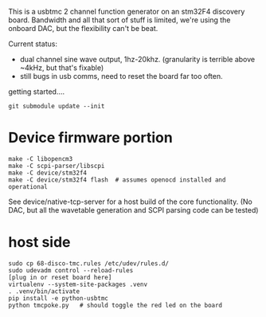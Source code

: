 
This is a usbtmc 2 channel function generator on an stm32F4 discovery board.
Bandwidth and all that sort of stuff is limited, we're using the onboard DAC,
but the flexibility can't be beat.

Current status:
* dual channel sine wave output, 1hz-20khz.
  (granularity is terrible above ~4kHz, but that's fixable)
* still bugs in usb comms, need to reset the board far too often.

getting started....

```
git submodule update --init
```

Device firmware portion
=======================
```
make -C libopencm3
make -C scpi-parser/libscpi
make -C device/stm32f4
make -C device/stm32f4 flash  # assumes openocd installed and operational
```

See device/native-tcp-server for a host build of the core functionality. (No
DAC, but all the wavetable generation and SCPI parsing code can be tested)

host side
=========
```
sudo cp 68-disco-tmc.rules /etc/udev/rules.d/
sudo udevadm control --reload-rules
[plug in or reset board here]
virtualenv --system-site-packages .venv
. .venv/bin/activate
pip install -e python-usbtmc
python tmcpoke.py   # should toggle the red led on the board
```

